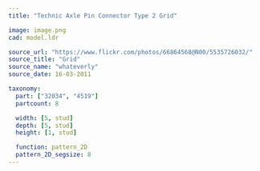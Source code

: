 ```yaml
---
title: "Technic Axle Pin Connector Type 2 Grid"

image: image.png
cad: model.ldr

source_url: "https://www.flickr.com/photos/66864568@N00/5535726032/"
source_title: "Grid"
source_name: "whateverly"
source_date: 16-03-2011

taxonomy:
  part: ["32034", "4519"]
  partcount: 8

  width: [5, stud]
  depth: [5, stud]
  height: [1, stud]

  function: pattern_2D
  pattern_2D_segsize: 8
---
```

